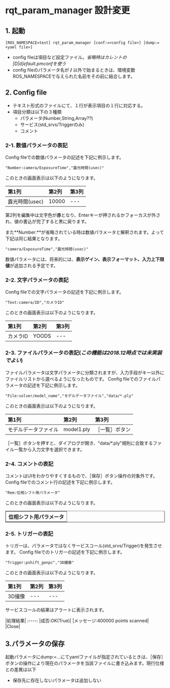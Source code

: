 # rqt_param_manager 設計変更

## 1. 起動
~~~
[ROS_NAMESPACE=test] rqt_param_manager [conf:=<config file>] [dump:=<yaml file>]
~~~
- config fileは項目など設定ファイル。*省略時はカレントの[D|d]efault.pmconfを使う*
- config fileのパラメータ名が **/** 以外で始まるときは、環境変数ROS_NAMESPACEで与えられた名前をその前に結合します。

## 2. Config file
- テキスト形式のファイルにて、１行が表示項目の１行に対応する。
- 項目分類は以下の３種類
  - パラメータ(Number,String,Array??)
  - サービス(std_srvs/Triggerのみ)
  - コメント
  
### 2-1. 数値パラメータの表記  
Config fileでの数値パラメータの記述を下記に例示します。
~~~
"Number:camera/ExposureTime","露光時間(usec)"
~~~
このときの画面表示は以下のようになります。

|第1列|第2列|第3列|
:----|:----|:----
|露光時間(usec)|10000|---|

第2列を編集中は文字色が**赤**となり、Enterキーが押されるかフォーカスが外され、値の書込が完了すると黒に戻ります。

また**Number:**が省略されている時は数値パラメータと解釈されます。よって下記は同じ結果となります。
~~~
"camera/ExposureTime","露光時間(usec)"
~~~
数値パラメータには、将来的には、**表示ゲイン、表示フォーマット、入力上下限値**が追加される予定です。

### 2-2. 文字パラメータの表記  
Config fileでの文字パラメータの記述を下記に例示します。
~~~
"Text:camera/ID","カメラID"
~~~
このときの画面表示は以下のようになります。

|第1列|第2列|第3列|
:----|:----|:----
|カメラID|YOODS|---|

### 2-3. ファイルパラメータの表記(*この機能は2018.12時点では未実装でよい*)  
ファイルパラメータは文字パラメータに分類されますが、入力手段がキー以外にファイルリストから選べるようになったものです。
Config fileでのファイルパラメータの記述を下記に例示します。
~~~
"File:solver/model_name","モデルデータファイル","data/*.ply"
~~~
このときの画面表示は以下のようになります。

|第1列|第2列|第3列|
:----|:----|:----
|モデルデータファイル|model1.ply|［一覧］ボタン|

［一覧］ボタンを押すと、ダイアログが開き、"data/*.ply"規則に合致するファイル一覧から入力文字を選択できます。

### 2-4. コメントの表記  
コメントはUIをわかりやすくするもので、［保存］ボタン操作の対象外です。  
Config fileでのコメント行の記述を下記に例示します。
~~~
"Rem:位相シフト用パラメータ"
~~~
このときの画面表示は以下のようになります。

<table border>
<tr><th>位相シフト用パラメータ
</table>

### 2-5. トリガーの表記
トリガーは、パラメータではなくサービスコール(std_srvs/Trigger)を発生させます。
Config fileでのトリガーの記述を下記に例示します。
~~~
"Trigger:pshift_genpc","3D撮像"
~~~
このときの画面表示は以下のようになります。

|第1列|第2列|第3列|
:----|:----|:----
|3D撮像|---|---|

サービスコールの結果はアラートに表示されます。

|処理結果|
:----:
|成否:OK(True)|
|メッセージ:400000 points scanned|
|Close|

## 3.パラメータの保存  
起動パラメータにdump:=...にてyamlファイルが指定されているときは、［保存］ボタンの操作により現在のパラメータを当該ファイルに書き込みます。現行仕様との差異は以下
- 保存先に存在しないパラメータは追加しない

